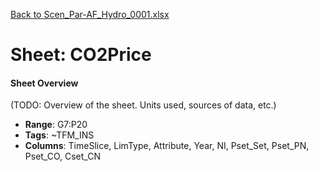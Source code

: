 [Back to Scen_Par-AF_Hydro_0001.xlsx](README.md)

# Sheet: CO2Price

#### Sheet Overview

(TODO: Overview of the sheet. Units used, sources of data, etc.)

- **Range**: G7:P20
- **Tags**: ~TFM_INS
- **Columns**: TimeSlice, LimType, Attribute, Year, NI, Pset_Set, Pset_PN, Pset_CO, Cset_CN

